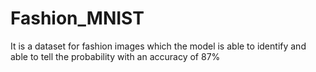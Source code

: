 # Fashion_MNIST
It is a dataset for fashion images which the model is able to identify and able to tell the probability with an accuracy of 87%
